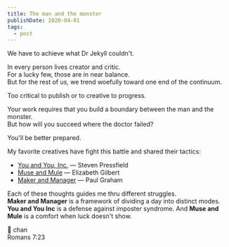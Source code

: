 ```yaml
---
title: The man and the monster
publishDate: 2020-04-01
tags:
  - post
---
```


We have to achieve what Dr Jekyll couldn't.

In every person lives creator and critic.  
For a lucky few, those are in near balance.  
But for the rest of us, we trend woefully toward one end of the continuum.

Too critical to publish or to creative to progress.

Your work requires that you build a boundary between the man and the monster.  
But how will you succeed where the doctor failed?

You'll be better prepared.

My favorite creatives have fight this battle and shared their tactics:

- [You and You, Inc.](https://stevenpressfield.com/2017/02/you-inc/) — Steven Pressfield
- [Muse and Mule](https://www.ted.com/talks/elizabeth_gilbert_your_elusive_creative_genius) — Elizabeth Gilbert
- [Maker and Manager](http://www.paulgraham.com/makersschedule.html) — Paul Graham

Each of these thoughts guides me thru different struggles.  
**Maker and Manager** is a framework of dividing a day into distinct modes.  
**You and You Inc** is a defense against imposter syndrome.
And **Muse and Mule** is a comfort when luck doesn't show.

🐴 chan  
Romans 7:23
